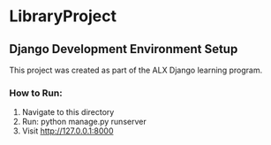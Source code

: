 # LibraryProject

## Django Development Environment Setup

This project was created as part of the ALX Django learning program.

### How to Run:
1. Navigate to this directory
2. Run: python manage.py runserver
3. Visit http://127.0.0.1:8000
